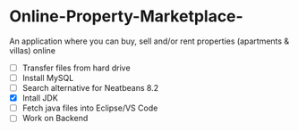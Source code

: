 # Online-Property-Marketplace-
An application where you can buy, sell  and/or rent properties  (apartments &amp; villas) online

- [ ] Transfer files from hard drive
- [ ] Install MySQL
- [ ] Search alternative for Neatbeans 8.2
- [X] Intall JDK
- [ ] Fetch java files into Eclipse/VS Code
- [ ] Work on Backend 
